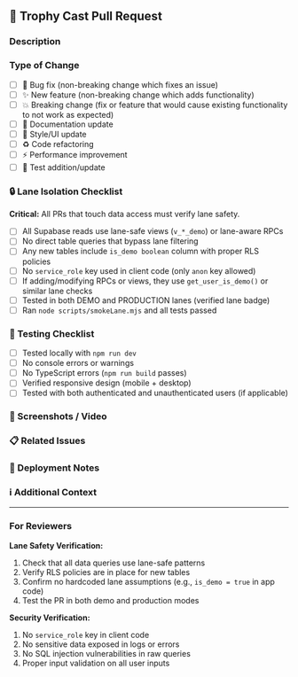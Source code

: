 ## 🎣 Trophy Cast Pull Request

### Description
<!-- Describe what this PR does and why -->

### Type of Change
- [ ] 🐛 Bug fix (non-breaking change which fixes an issue)
- [ ] ✨ New feature (non-breaking change which adds functionality)
- [ ] 💥 Breaking change (fix or feature that would cause existing functionality to not work as expected)
- [ ] 📝 Documentation update
- [ ] 🎨 Style/UI update
- [ ] ♻️ Code refactoring
- [ ] ⚡ Performance improvement
- [ ] 🧪 Test addition/update

### 🔒 Lane Isolation Checklist

**Critical:** All PRs that touch data access must verify lane safety.

- [ ] All Supabase reads use lane-safe views (`v_*_demo`) or lane-aware RPCs
- [ ] No direct table queries that bypass lane filtering
- [ ] Any new tables include `is_demo boolean` column with proper RLS policies
- [ ] No `service_role` key used in client code (only `anon` key allowed)
- [ ] If adding/modifying RPCs or views, they use `get_user_is_demo()` or similar lane checks
- [ ] Tested in both DEMO and PRODUCTION lanes (verified lane badge)
- [ ] Ran `node scripts/smokeLane.mjs` and all tests passed

### 🧪 Testing Checklist

- [ ] Tested locally with `npm run dev`
- [ ] No console errors or warnings
- [ ] No TypeScript errors (`npm run build` passes)
- [ ] Verified responsive design (mobile + desktop)
- [ ] Tested with both authenticated and unauthenticated users (if applicable)

### 📸 Screenshots / Video
<!-- Add screenshots or video if this PR includes UI changes -->

### 📋 Related Issues
<!-- Link related issues: Closes #123, Fixes #456 -->

### 🚀 Deployment Notes
<!-- Any special deployment steps? Database migrations? -->

### ℹ️ Additional Context
<!-- Add any other context about the PR here -->

---

### For Reviewers

**Lane Safety Verification:**
1. Check that all data queries use lane-safe patterns
2. Verify RLS policies are in place for new tables
3. Confirm no hardcoded lane assumptions (e.g., `is_demo = true` in app code)
4. Test the PR in both demo and production modes

**Security Verification:**
1. No `service_role` key in client code
2. No sensitive data exposed in logs or errors
3. No SQL injection vulnerabilities in raw queries
4. Proper input validation on all user inputs
